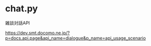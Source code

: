 chat.py
====

雑談対話API

https://dev.smt.docomo.ne.jp/?p=docs.api.page&api_name=dialogue&p_name=api_usage_scenario
